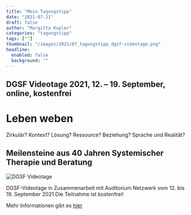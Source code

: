 ```yaml
---
title: "Mein Tagungstipp"
date: "2021-07-21"
draft: false
author: "Margitta Kupler"
categories: "tagungstipp"
tags: [""]
thumbnail: "/images/2021/07_tagungstipp_dgsf-videotage.png"
headline:
  enabled: false
  background: ""
---
```


## **DGSF Videotage 2021, 12. – 19. September, online, kostenfrei**

# Leben weben
Zirkulär? Kontext? Lösung? Ressource? Beziehung? Sprache und Realität?  

## Meilensteine aus 40 Jahren Systemischer Therapie und Beratung

<!--more-->

![DGSF Videotage](/images/2021/07_tagungstipp_dgsf-videotage.png)

DGSF-Videotage in Zusammenarbeit mit Auditorium Netzwerk vom 12. bis 19.
September 2021 
Die Teilnahme ist kostenfrei!

Mehr Informationen gibt es [hier](https://www.dgsf.org/ueber-uns/jahrestagung/dgsf-jahrestagungen/dgsf-videotage-2021 "DGSF-Videotage")

